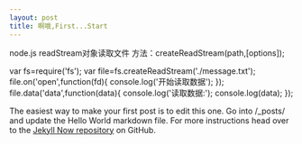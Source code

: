 ```yaml
---
layout: post
title: 啊哦,First...Start
---
```


node.js
readStream对象读取文件
方法：createReadStream(path,[options]);

var fs=require('fs');
var file=fs.createReadStream('./message.txt');
file.on('open',function(fd){
  console.log('开始读取数据');
});
file.data('data',function(data){
  console.log('读取数据:');
  console.log(data);
});

The easiest way to make your first post is to edit this one. Go into /_posts/ and update the Hello World markdown file. For more instructions head over to the [Jekyll Now repository](https://github.com/barryclark/jekyll-now) on GitHub.
